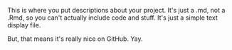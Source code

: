 This is where you put descriptions about your project. 
It's just a .md, not a .Rmd, so you can't actually include code and stuff. 
It's just a simple text display file. 

But, that means it's really nice on GitHub. Yay. 
